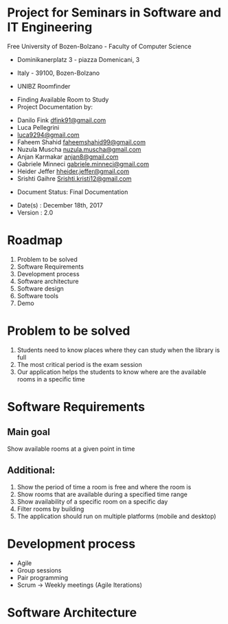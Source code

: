 # Project for Seminars in Software and IT Engineering
Free University of Bozen-Bolzano - Faculty of Computer Science
- Dominikanerplatz 3 - piazza Domenicani, 3
- Italy - 39100, Bozen-Bolzano

- UNIBZ Roomfinder 
* Finding  Available Room to Study
* Project Documentation by:

- Danilo Fink
dfink91@gmail.com 
- Luca Pellegrini
- luca9294@gmail.com 
- Faheem Shahid
faheemshahid99@gmail.com 
- Nuzula Muscha
nuzula.muscha@gmail.com 
- Anjan Karmakar 
anjan8@gmail.com 
- Gabriele Minneci
gabriele.minneci@gmail.com 
- Heider Jeffer
hheider.jeffer@gmail.com 
- Srishti Gaihre
Srishti.kristi12@gmail.com 
* Document Status: Final Documentation
- Date(s) : December 18th, 2017
- Version : 2.0

# Roadmap 
1. Problem to be solved
2. Software Requirements
3. Development process
4. Software architecture
5. Software design
6. Software tools
7. Demo

# Problem to be solved
1. Students need to know places where they can study when the library is full
2. The most critical period is the exam session
3. Our application helps the students to know where are the available rooms in a specific time
 
 
 
 
 # Software Requirements 
 
 
 ## Main goal
Show available rooms at a given point in time
## Additional: 
1. Show the period of time a room is free and where the room is
2. Show rooms that are available during a specified time range
3. Show availability of a specific room on a specific day
4. Filter rooms by building
5. The application should run on multiple platforms (mobile and desktop) 


# Development process
- Agile
- Group sessions
- Pair programming
- Scrum → Weekly meetings (Agile Iterations)
 
# Software Architecture 




 

